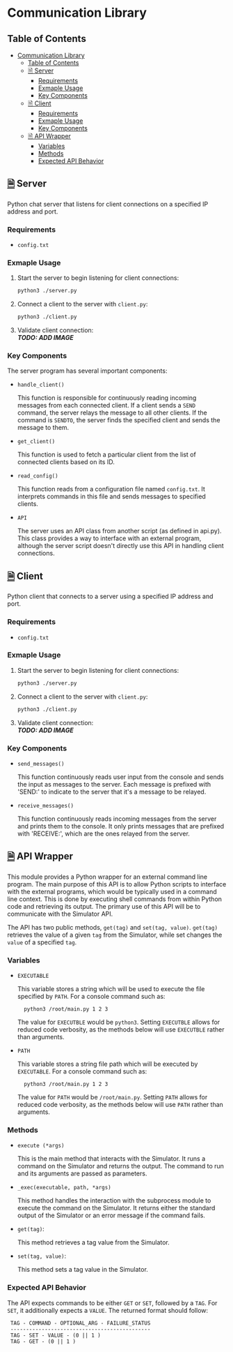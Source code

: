 # Communication Library

## Table of Contents

- [Communication Library](#communication-library)
  - [Table of Contents](#table-of-contents)
  - [🗎 Server](#-server)
    - [Requirements](#requirements)
    - [Exmaple Usage](#exmaple-usage)
    - [Key Components](#key-components)
  - [🗎 Client](#-client)
    - [Requirements](#requirements-1)
    - [Exmaple Usage](#exmaple-usage-1)
    - [Key Components](#key-components-1)
  - [🗎 API Wrapper](#-api-wrapper)
    - [Variables](#variables)
    - [Methods](#methods)
    - [Expected API Behavior](#expected-api-behavior)

## [🗎](./server.py) Server

Python chat server that listens for client connections on a specified IP address and port.

### Requirements

- `config.txt`

### Exmaple Usage

1. Start the server to begin listening for client connections:

    ```bash
    python3 ./server.py
    ```

2. Connect a client to the server with `client.py`:

    ```bash
    python3 ./client.py
    ```

3. Validate client connection:<br>
    ***TODO: ADD IMAGE***

### Key Components

The server program has several important components:

- `handle_client()`

    This function is responsible for continuously reading incoming messages from each connected client. If a client sends a `SEND` command, the server relays the message to all other clients. If the command is `SENDTO`, the server finds the specified client and sends the message to them.

- `get_client()`

    This function is used to fetch a particular client from the list of connected clients based on its ID.

- `read_config()`

    This function reads from a configuration file named `config.txt`. It interprets commands in this file and sends messages to specified clients.

- `API`

    The server uses an API class from another script (as defined in api.py). This class provides a way to interface with an external program, although the server script doesn't directly use this API in handling client connections.

## [🗎](./client.py) Client

Python client that connects to a server using a specified IP address and port.

### Requirements

- `config.txt`

### Exmaple Usage

1. Start the server to begin listening for client connections:

    ```bash
    python3 ./server.py
    ```

2. Connect a client to the server with `client.py`:

    ```bash
    python3 ./client.py
    ```

3. Validate client connection:<br>
    ***TODO: ADD IMAGE***

### Key Components

- `send_messages()`

     This function continuously reads user input from the console and sends the input as messages to the server. Each message is prefixed with 'SEND:' to indicate to the server that it's a message to be relayed.

- `receive_messages()`

     This function continuously reads incoming messages from the server and prints them to the console. It only prints messages that are prefixed with 'RECEIVE:', which are the ones relayed from the server.

## [🗎](./api.py) API Wrapper

This module provides a Python wrapper for an external command line program. The main purpose of this API is to allow Python scripts to interface with the external programs, which would be typically used in a command line context. This is done by executing shell commands from within Python code and retrieving its output. The primary use of this API will be to communicate with the Simulator API.

The API has two public methods, `get(tag)` and `set(tag, value)`. `get(tag)` retrieves the value of a given `tag` from the Simulator, while set changes the `value` of a specified `tag`.

### Variables

- `EXECUTABLE`

    This variable stores a string which will be used to execute the file specified by `PATH`. For a console command such as:

        python3 /root/main.py 1 2 3

    The value for `EXECUTBLE` would be `python3`. Setting `EXECUTBLE` allows for reduced code verbosity, as the methods below will use `EXECUTBLE` rather than arguments.

- `PATH`

    This variable stores a string file path which will be executed by `EXECUTABLE`. For a console command such as:

        python3 /root/main.py 1 2 3

    The value for `PATH` would be `/root/main.py`. Setting `PATH` allows for reduced code verbosity, as the methods below will use `PATH` rather than arguments.

### Methods

- `execute (*args)`

    This is the main method that interacts with the Simulator. It runs a command on the Simulator and returns the output. The command to run and its arguments are passed as parameters.

- `_exec(executable, path, *args)`

    This method handles the interaction with the subprocess module to execute the command on the Simulator. It returns either the standard output of the Simulator or an error message if the command fails.

- `get(tag)`:

    This method retrieves a tag value from the Simulator.

- `set(tag, value)`:

    This method sets a tag value in the Simulator.

### Expected API Behavior

The API expects commands to be either `GET` or `SET`, followed by a `TAG`. For `SET`, it additionally expects a `VALUE`. The returned format should follow:

     TAG - COMMAND - OPTIONAL_ARG - FAILURE_STATUS
     ---------------------------------------------
     TAG - SET - VALUE - (0 || 1 )
     TAG - GET - (0 || 1 )

